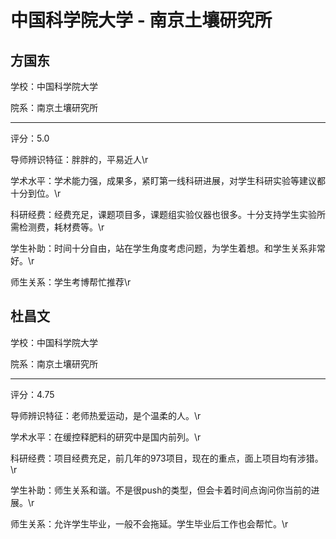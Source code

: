 # 中国科学院大学 - 南京土壤研究所

## 方国东

学校：中国科学院大学

院系：南京土壤研究所

* * *

评分：5.0

导师辨识特征：胖胖的，平易近人\r

学术水平：学术能力强，成果多，紧盯第一线科研进展，对学生科研实验等建议都十分到位。\r

科研经费：经费充足，课题项目多，课题组实验仪器也很多。十分支持学生实验所需检测费，耗材费等。\r

学生补助：时间十分自由，站在学生角度考虑问题，为学生着想。和学生关系非常好。\r

师生关系：学生考博帮忙推荐\r

## 杜昌文

学校：中国科学院大学

院系：南京土壤研究所

* * *

评分：4.75

导师辨识特征：老师热爱运动，是个温柔的人。\r

学术水平：在缓控释肥料的研究中是国内前列。\r

科研经费：项目经费充足，前几年的973项目，现在的重点，面上项目均有涉猎。\r

学生补助：师生关系和谐。不是很push的类型，但会卡着时间点询问你当前的进展。\r

师生关系：允许学生毕业，一般不会拖延。学生毕业后工作也会帮忙。\r